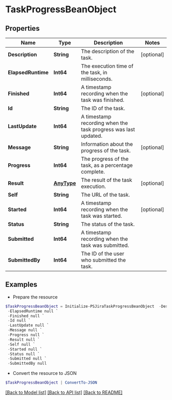 # TaskProgressBeanObject
## Properties

Name | Type | Description | Notes
------------ | ------------- | ------------- | -------------
**Description** | **String** | The description of the task. | [optional] 
**ElapsedRuntime** | **Int64** | The execution time of the task, in milliseconds. | 
**Finished** | **Int64** | A timestamp recording when the task was finished. | [optional] 
**Id** | **String** | The ID of the task. | 
**LastUpdate** | **Int64** | A timestamp recording when the task progress was last updated. | 
**Message** | **String** | Information about the progress of the task. | [optional] 
**Progress** | **Int64** | The progress of the task, as a percentage complete. | 
**Result** | [**AnyType**](.md) | The result of the task execution. | [optional] 
**Self** | **String** | The URL of the task. | 
**Started** | **Int64** | A timestamp recording when the task was started. | [optional] 
**Status** | **String** | The status of the task. | 
**Submitted** | **Int64** | A timestamp recording when the task was submitted. | 
**SubmittedBy** | **Int64** | The ID of the user who submitted the task. | 

## Examples

- Prepare the resource
```powershell
$TaskProgressBeanObject = Initialize-PSJiraTaskProgressBeanObject  -Description null `
 -ElapsedRuntime null `
 -Finished null `
 -Id null `
 -LastUpdate null `
 -Message null `
 -Progress null `
 -Result null `
 -Self null `
 -Started null `
 -Status null `
 -Submitted null `
 -SubmittedBy null
```

- Convert the resource to JSON
```powershell
$TaskProgressBeanObject | ConvertTo-JSON
```

[[Back to Model list]](../README.md#documentation-for-models) [[Back to API list]](../README.md#documentation-for-api-endpoints) [[Back to README]](../README.md)


